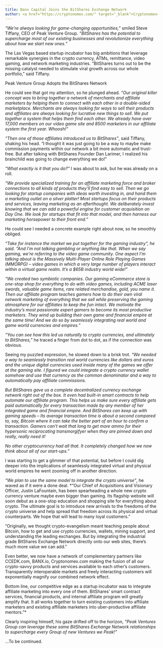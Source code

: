 ```yaml
---
title: Banx Capital Joins the BitShares Exchange Network
author: <a href="https://cryptonomex.com/" target="_blank">Cryptonomex</a>
---
```


*“We’re always looking for game-changing opportunities,”* smiled Steve Tiffany, CEO of Peak Venture Group.  *“BitShares has the potential to supercharge most of our existing businesses and revolutionize everything about how we start new ones.”*

The Las Vegas based startup incubator has big ambitions that leverage remarkable synergies in the crypto currency, ATMs, remittance, video gaming, and network marketing industries.  “BitShares turns out to be the missing catalyst needed to stimulate viral growth across our whole portfolio,” said Tiffany.

<!--more-->

Peak Venture Group Adopts the BitShares Network

He could see that got my attention, so he plunged ahead.  *“Our original killer concept was to bring together a network of merchants and affiliate marketers by helping them to connect with each other in a double-sided marketplace.  Merchants are always looking for ways to sell their products and affiliates are always looking for lucrative new things to sell.  We put together a system that helps them find each other.  We already have over 17,000 members on our video game site and 8500 marketers in our affiliate system the first year.  Whoosh!”*

*“Then one of those affiliates introduced us to BitShares”*, said Tiffany, shaking his head.  “I thought it was just going to be a way to maybe make commission payments within our network a bit more automatic and trust-free.  But after talking with BitShares Founder Dan Larimer, I realized his brainchild was going to change everything we do!”

*“What exactly is it that you do?”* I was about to ask, but he was already on a roll.

*“We provide specialized training for an affiliate marketing force and broker connections to all kinds of products they’ll find easy to sell.  Then we go looking for startup companies with ideas worth investing in, and hand them a marketing outlet on a silver platter!   Most startups focus on their products and services, leaving marketing as an afterthought.  We deliberately invest knowing that we can add a powerful engine for customer acquisition on Day One.  We look for startups that fit into that model, and then harness our marketing horsepower to their front end.”*

He could see I needed a concrete example right about now, so he smoothly obliged.

*“Take for instance the market we put together for the gaming industry”, he said.  “And I’m not talking gambling or anything like that.  When we say gaming, we’re referring to the video game community. One aspect I’m talking about is the Massively Multi-Player Online Role Playing Games (MMORPG) – video games in which a very large number of players interact within a virtual game realm.  It’s a $65B industry world wide!”*  

*“We created two symbiotic companies.  Our gaming eCommerce store is one-stop shop for everything to do with video games, including ACME laser swords, valuable game items, rare related merchandise, gold, you name it.  Then our affiliate program teaches gamers how to do their own viral network marketing of everything that we sell while preserving the gaming atmosphere for our affiliates to keep the fun intact.  We motivate the industry’s most passionate expert gamers to become its most productive marketers.  They wind up building their own game and financial empire at the same time!  And we do so by seamlessly integrating real world and game world currencies and empires.”*  

*“You can see how this led us naturally to crypto currencies, and ultimately to BitShares,”* he traced a finger from dot to dot, as if the connection was obvious.  

Seeing my puzzled expression, he slowed down to a brisk trot.  *“We needed a way to seamlessly transition real world currencies like dollars and euros and the unique digital currencies used inside many of the games we offer at the gaming site.  I figured we could integrate a crypto currency wallet somehow and use that currency as the common denominator and a way to automatically pay affiliate commissions.*  

*But BitShares gave us a complete decentralized currency exchange network right out of the box. It even had built-in smart contracts to help automate our affiliate program. This helps us make sure every affiliate gets paid automatically for every transaction made by any member of her integrated game and financial empire.  And BitShares can keep up with gaming speeds – Its average transaction time is about a second compared to, say, Bitcoin where it can take the better part of an hour to confirm a transaction.  Gamers can’t wait that long to get more ammo for their hypersonic reciprocating transmorgifyer when they are pinned down and really, really need it!*  

*No other cryptocurrency had all that.  It completely changed how we now think about all of our start-ups.”*

I was starting to get a glimmer of that potential, but before I could dig deeper into the implications of seamlessly integrated virtual and physical world empires he went zooming off in another direction.

 *“We plan to use the same model to integrate the crypto universe”*, he waved as if it were a done deal.  *“Our Chief of Acquisitions and Visionary Officer, Justin LaFountain, has been spearheading a whole new crypto currency venture maybe even bigger than gaming. Its flagship website will soon debut as a one-stop education and shopping site for everything about crypto. The ultimate goal is to introduce new arrivals to the freedoms of the crypto universe and help spread that freedom across its physical and virtual counterparts.  We hope that will lead to many loyal customers.” 

“Originally, we thought crypto-evangelism meant teaching people about Bitcoin, how to get and use crypto currencies, wallets, mining support, and understanding the leading exchanges. But by integrating the industrial grade BitShares Exchange Network directly onto our web sites, there’s much more value we can add.” 

Even better, we now have a network of complementary partners like CCEDK.com, BANX.io, Cryptonomex.com making the fusion of all our crypto-savvy products and services available to each other’s customers.  Transparently interoperable markets and freely interacting customers will exponentially magnify our combined network effect.

Bottom line, our competitive edge as a startup incubator was to integrate affiliate marketing into every one of them. BitShares’ smart contract services, financial products, and internal affiliate program will greatly amplify that.  It all works together to turn existing customers into affiliate marketers and existing affiliate marketers into uber-productive affiliate mentors.”*

Clearly inspiring himself, his gaze drifted off to the horizon,  *“Peak Ventures Group can leverage these same BitShares Exchange Network relationships to supercharge every Group of new Ventures we Peak!”*

…To be continued.



